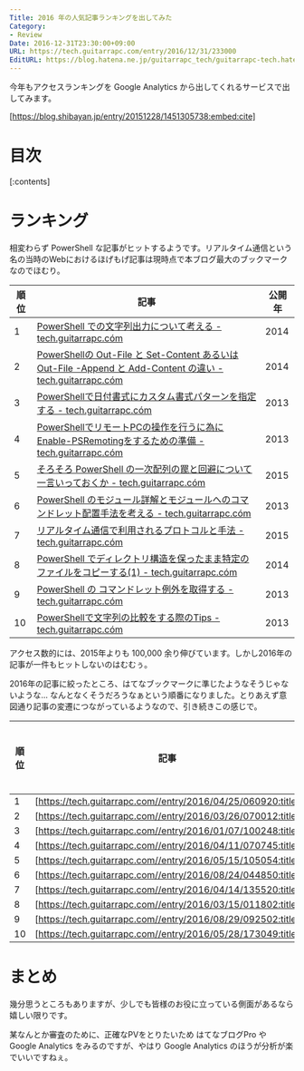 ```yaml
---
Title: 2016 年の人気記事ランキングを出してみた
Category:
- Review
Date: 2016-12-31T23:30:00+09:00
URL: https://tech.guitarrapc.com/entry/2016/12/31/233000
EditURL: https://blog.hatena.ne.jp/guitarrapc_tech/guitarrapc-tech.hatenablog.com/atom/entry/10328749687202679462
---
```


今年もアクセスランキングを Google Analytics から出してくれるサービスで出してみます。

[https://blog.shibayan.jp/entry/20151228/1451305738:embed:cite]


# 目次

[:contents]

# ランキング

相変わらず PowerShell な記事がヒットするようです。リアルタイム通信という名の当時のWebにおけるほげもげ記事は現時点で本ブログ最大のブックマークなのでほむり。


順位 | 記事 | 公開年
---- | ---- | ----
1 | [PowerShell での文字列出力について考える - tech.guitarrapc.cóm](https://tech.guitarrapc.com/entry/2014/01/17/073338) | 2014
2 | [PowerShellの Out-File と Set-Content あるいは Out-File -Append と Add-Content の違い - tech.guitarrapc.cóm](http://tech.guitarrapc.com/entry/2014/02/11/061627) | 2014
3 | [PowerShellで日付書式にカスタム書式パターンを指定する - tech.guitarrapc.cóm](https://tech.guitarrapc.com/entry/2013/02/09/030226) | 2013
4 | [PowerShellでリモートPCの操作を行うに為にEnable-PSRemotingをするための準備 - tech.guitarrapc.cóm](http://tech.guitarrapc.com/entry/2013/02/12/000202) | 2013
5 | [そろそろ PowerShell の一次配列の罠と回避について一言いっておくか - tech.guitarrapc.cóm](https://tech.guitarrapc.com/entry/2015/09/05/012733) | 2015
6 | [PowerShell のモジュール詳解とモジュールへのコマンドレット配置手法を考える - tech.guitarrapc.cóm](http://tech.guitarrapc.com/entry/2013/12/03/014013) | 2013
7 | [リアルタイム通信で利用されるプロトコルと手法 - tech.guitarrapc.cóm](https://tech.guitarrapc.com/entry/2015/08/17/044937) | 2015
8 | [PowerShell でディレクトリ構造を保ったまま特定のファイルをコピーする(1) - tech.guitarrapc.cóm](https://tech.guitarrapc.com/entry/2014/08/12/081637) | 2014
9 | [PowerShell の コマンドレット例外を取得する - tech.guitarrapc.cóm](https://tech.guitarrapc.com/entry/2013/07/22/000738) | 2013
10 | [PowerShellで文字列の比較をする際のTips - tech.guitarrapc.cóm](https://tech.guitarrapc.com/entry/2013/02/14/120202) | 2013

アクセス数的には、2015年よりも 100,000 余り伸びています。しかし2016年の記事が一件もヒットしないのはむむぅ。

2016年の記事に絞ったところ、はてなブックマークに準じたようなそうじゃないような... なんとなくそうだろうなぁという順番になりました。とりあえず意図通り記事の変遷につながっているようなので、引き続きこの感じで。

順位 | 記事 | 公開 | 2016年公開記事におけるPV割合
---- | ---- | ---- | ----
1 | [https://tech.guitarrapc.com//entry/2016/04/25/060920:title] | 2016/04/25 | 17.18%
2 | [https://tech.guitarrapc.com//entry/2016/03/26/070012:title] | 2016/03/26 | 13.12%
3 | [https://tech.guitarrapc.com//entry/2016/01/07/100248:title] | 2016/01/07 | 6.29%
4 | [https://tech.guitarrapc.com//entry/2016/04/11/070745:title] | 2016/04/11 | 5.35%
5 | [https://tech.guitarrapc.com//entry/2016/05/15/105054:title] | 2016/05/15 | 4.53%
6 | [https://tech.guitarrapc.com//entry/2016/08/24/044850:title] | 2016/08/24 | 4.26%
7 | [https://tech.guitarrapc.com//entry/2016/04/14/135520:title] | 2016/04/14 | 3.98%
8 | [https://tech.guitarrapc.com//entry/2016/03/15/011802:title] | 2016/03/15 | 3.64%
9 | [https://tech.guitarrapc.com//entry/2016/08/29/092502:title] | 2016/08/29 | 3.49%
10 | [https://tech.guitarrapc.com//entry/2016/05/28/173049:title] | 2016/05/28 | 3.36%


# まとめ

幾分思うところもありますが、少しでも皆様のお役に立っている側面があるなら嬉しい限りです。

某なんとか審査のために、正確なPVをとりたいため はてなブログPro や Google Analytics をみるのですが、やはり Google Analytics のほうが分析が楽でいいですねぇ。
